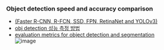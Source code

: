 ### Object detection speed and accuracy comparison
- [(Faster R-CNN, R-FCN, SSD, FPN, RetinaNet and YOLOv3)](https://jonathan-hui.medium.com/object-detection-speed-and-accuracy-comparison-faster-r-cnn-r-fcn-ssd-and-yolo-5425656ae359)  
- [obj detection 성능 측정 방법](https://hoya012.github.io/blog/Tutorials-of-Object-Detection-Using-Deep-Learning-how-to-measure-performance-of-object-detection/)  
- [evaluation metrics for object detection and segmentation](https://kharshit.github.io/blog/2019/09/20/evaluation-metrics-for-object-detection-and-segmentation)  
![image](https://user-images.githubusercontent.com/50016477/162928943-66d14863-cbb2-45c4-b6ae-32198355894e.png)  

